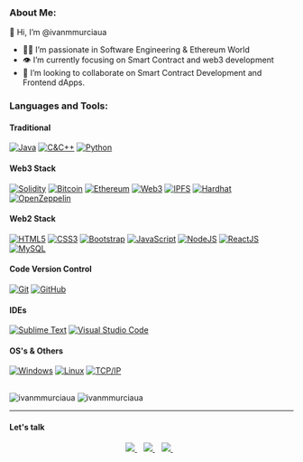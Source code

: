 ### About Me:
🖖 Hi, I’m @ivanmmurciaua
- 👨‍💻 I’m passionate in Software Engineering & Ethereum World
- 👁 I’m currently focusing on Smart Contract and web3 development
- 💪 I’m looking to collaborate on Smart Contract Development and Frontend dApps.

### Languages and Tools:

#### Traditional
[![Java](https://img.shields.io/badge/Java-red?style=for-the-badge&logo=java&logoColor=white)]()
[![C&C++](https://img.shields.io/badge/C%20&%20C++-00599C?logo=cplusplus&logoColor=fff&style=for-the-badge)]()
[![Python](https://img.shields.io/badge/-Python-black?style=for-the-badge&logo=python)]()

#### Web3 Stack
[![Solidity](https://img.shields.io/badge/Solidity-363636?logo=solidity&logoColor=fff&style=for-the-badge)]()
[![Bitcoin](https://img.shields.io/badge/Bitcoin-F7931A?logo=bitcoin&logoColor=fff&style=for-the-badge)]()
[![Ethereum](https://img.shields.io/badge/Ethereum-3C3C3D?logo=ethereum&logoColor=fff&style=for-the-badge)]()
[![Web3](https://img.shields.io/badge/-Web3-659ad2?style=for-the-badge&color=000000&logo=web3dotjs&logoColor=FF5F49)]()
[![IPFS](https://img.shields.io/badge/IPFS-65C2CB?logo=ipfs&logoColor=fff&style=for-the-badge)]()
[![Hardhat](https://img.shields.io/badge/-Hardhat-659ad2?style=for-the-badge&flat&logo=hardhat&color=282826)]()
[![OpenZeppelin](https://img.shields.io/badge/OpenZeppelin-4E5EE4?logo=openzeppelin&logoColor=fff&style=for-the-badge)]()

#### Web2 Stack
[![HTML5](https://img.shields.io/badge/-HTML5-E34F26?style=for-the-badge&logo=html5&logoColor=white)]()
[![CSS3](https://img.shields.io/badge/-CSS3-1572B6?style=for-the-badge&logo=css3)]()
[![Bootstrap](https://img.shields.io/badge/-Bootstrap-563D7C?style=for-the-badge&logo=bootstrap)]()
[![JavaScript](https://img.shields.io/badge/JavaScript-F7DF1E?logo=javascript&logoColor=000&style=for-the-badge)]()
[![NodeJS](https://img.shields.io/badge/node.js-6DA55F?style=for-the-badge&logo=node.js&logoColor=white)]()
[![ReactJS](https://img.shields.io/badge/react-%2320232a.svg?style=for-the-badge&logo=react&logoColor=%2361DAFB)]()
[![MySQL](https://img.shields.io/badge/-MySQL-white?style=for-the-badge&logo=mysql)]()

#### Code Version Control
[![Git](https://img.shields.io/badge/-Git-black?style=for-the-badge&flat&logo=git)]()
[![GitHub](https://img.shields.io/badge/-GitHub-181717?style=for-the-badge&flat&logo=github)]()

#### IDEs
[![Sublime Text](http://img.shields.io/badge/-Sublime%20Text-3C4858?style=for-the-badge&logo=sublime-text)]()
[![Visual Studio Code](https://img.shields.io/badge/-VSCode-444444?style=for-the-badge&flat&logo=visual-studio-code&logoColor=007ACC)]()

#### OS's & Others
[![Windows](https://img.shields.io/badge/-Windows-659ad2?style=for-the-badge&flat&color=282826&logo=windows)]()
[![Linux](https://img.shields.io/badge/-Linux-222222?style=for-the-badge&flat&logo=linux&logoColor=FCC624)]()
[![TCP/IP](https://img.shields.io/badge/-TCP/IP-222222?style=for-the-badge&logo=cisco&logoColor=white)]()

<br />
<img src="https://github-readme-stats.vercel.app/api?username=ivanmmurciaua&show_icons=true&theme=dracula" alt="ivanmmurciaua" />
<img src="https://github-readme-stats.vercel.app/api/top-langs/?username=ivanmmurciaua&theme=dracula&exclude_repo=PPSS,hada-p1,INGP,streamua,IAPE,IR,ETO,SI,BitUA,SD,GRP6-GRP3-Yelabay,Pruebas,LPP,P2,P3,PED&layout=compact&count_private=true&hide=html,css" alt="ivanmmurciaua" />

---

#### Let's talk
<p align="center">
<a href="https://t.me/ivanovish10" rel="nofollow">
  <img src="https://camo.githubusercontent.com/0ea1367897b9ee948089a0db824d57a30ce8a5413b59f80d2062b7efcd39ceb3/68747470733a2f2f696d672e736869656c64732e696f2f62616467652f74656c656772616d2d2532333030373742352e7376673f267374796c653d666f722d7468652d6261646765266c6f676f3d74656c656772616d266c6f676f436f6c6f723d7768697465" data-canonical-src="https://img.shields.io/badge/telegram-%230077B5.svg?&amp;style=for-the-badge&amp;logo=telegram&amp;logoColor=white" style="max-width:100%;">
</a>&nbsp;&nbsp;
<a href="https://www.linkedin.com/in/iv%C3%A1n-ma%C3%B1%C3%BAs-murcia-24021a151" rel="nofollow">
  <img src="https://camo.githubusercontent.com/a493f6833f99fb3c85788d6d9305e6b7a42b838e5ee5d138fd9a8214a7e77472/68747470733a2f2f696d672e736869656c64732e696f2f62616467652f6c696e6b6564696e2d2532333030373742352e7376673f267374796c653d666f722d7468652d6261646765266c6f676f3d6c696e6b6564696e266c6f676f436f6c6f723d7768697465" data-canonical-src="https://img.shields.io/badge/linkedin-%230077B5.svg?&amp;style=for-the-badge&amp;logo=linkedin&amp;logoColor=white" style="max-width:100%;">
</a>&nbsp;&nbsp;
<a href="mailto:solucionesemecuadrado@gmail.com">
  <img src="https://camo.githubusercontent.com/44d159cb65c2e906ed744052efc1c933364dddc8f2735fe0782a5f60594ff22d/68747470733a2f2f696d672e736869656c64732e696f2f62616467652f656d61696c206d652d2532333144413146332e7376673f267374796c653d666f722d7468652d6261646765266c6f676f3d676d61696c266c6f676f436f6c6f723d7768697465" data-canonical-src="https://img.shields.io/badge/email me-%231DA1F3.svg?&amp;style=for-the-badge&amp;logo=gmail&amp;logoColor=white" style="max-width:100%;">
</a>&nbsp;&nbsp;
</p>
<br />

<!--
**ivanmmurciaua/ivanmmurciaua** is a ✨ _special_ ✨ repository because its `README.md` (this file) appears on your GitHub profile.
-->
